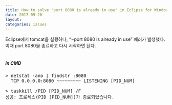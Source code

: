 ```yaml
---
title: How to solve "port 8080 is already in use" in Eclipse for Windows
date: 2017-09-20
layout:
categories: issues
---
```


Eclipse에서 tomcat을 실행하다, “~port 8080 is already in use” 에러가 발생했다. 이때 port 8080을 종료하고 다시 시작하면 된다.
<br><br>
##### in CMD
<pre>
> netstat -ano | findstr :8080
  TCP 0.0.0.0:8080 ~~~~~~~~~ LISTENING [PID_NUM]

> taskkill /PID [PID_NUM] /F
성공: 프로세스(PID [PID_NUM])가 종료되었습니다.
</pre>
